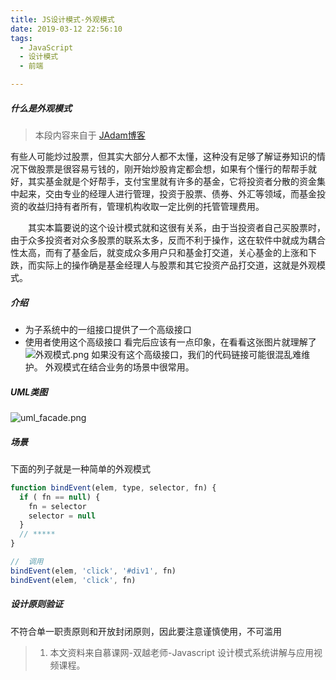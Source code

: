 ```yaml
---
title: JS设计模式-外观模式
date: 2019-03-12 22:56:10
tags:
  - JavaScript
  - 设计模式
  - 前端

---
```

##### 什么是外观模式
> 本段内容来自于 [JAdam博客](https://www.cnblogs.com/adamjwh/p/9048594.html)

  有些人可能炒过股票，但其实大部分人都不太懂，这种没有足够了解证券知识的情况下做股票是很容易亏钱的，刚开始炒股肯定都会想，如果有个懂行的帮帮手就好，其实基金就是个好帮手，支付宝里就有许多的基金，它将投资者分散的资金集中起来，交由专业的经理人进行管理，投资于股票、债券、外汇等领域，而基金投资的收益归持有者所有，管理机构收取一定比例的托管管理费用。

  <!-- more -->    
　　其实本篇要说的这个设计模式就和这很有关系，由于当投资者自己买股票时，由于众多投资者对众多股票的联系太多，反而不利于操作，这在软件中就成为耦合性太高，而有了基金后，就变成众多用户只和基金打交道，关心基金的上涨和下跌，而实际上的操作确是基金经理人与股票和其它投资产品打交道，这就是外观模式。

##### 介绍
- 为子系统中的一组接口提供了一个高级接口
- 使用者使用这个高级接口
看完后应该有一点印象，在看看这张图片就理解了
![外观模式.png](https://upload-images.jianshu.io/upload_images/8878633-27105ebc7718f35f.png?imageMogr2/auto-orient/strip%7CimageView2/2/w/1240)
如果没有这个高级接口，我们的代码链接可能很混乱难维护。
外观模式在结合业务的场景中很常用。
##### UML类图
![uml_facade.png](https://upload-images.jianshu.io/upload_images/8878633-a7ebd17441bd7ccf.png?imageMogr2/auto-orient/strip%7CimageView2/2/w/1240)
##### 场景
下面的列子就是一种简单的外观模式
```javascript
function bindEvent(elem, type, selector, fn) {
  if ( fn == null) {
    fn = selector
    selector = null
  }  
  // *****
}

//  调用
bindEvent(elem, 'click', '#div1', fn)
bindEvent(elem, 'click', fn)
```
##### 设计原则验证
不符合单一职责原则和开放封闭原则，因此要注意谨慎使用，不可滥用

> 1. 本文资料来自慕课网-双越老师-Javascript 设计模式系统讲解与应用视频课程。
